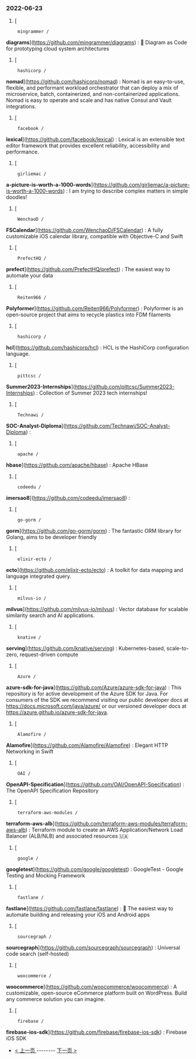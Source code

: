 ### 2022-06-23 
1. [
    

        mingrammer /
**diagrams**](https://github.com/mingrammer/diagrams) : 🎨 Diagram as Code for prototyping cloud system architectures
1. [
    

        hashicorp /
**nomad**](https://github.com/hashicorp/nomad) : Nomad is an easy-to-use, flexible, and performant workload orchestrator that can deploy a mix of microservice, batch, containerized, and non-containerized applications. Nomad is easy to operate and scale and has native Consul and Vault integrations.
1. [
    

        facebook /
**lexical**](https://github.com/facebook/lexical) : Lexical is an extensible text editor framework that provides excellent reliability, accessibility and performance.
1. [
    

        girliemac /
**a-picture-is-worth-a-1000-words**](https://github.com/girliemac/a-picture-is-worth-a-1000-words) : I am trying to describe complex matters in simple doodles!
1. [
    

        WenchaoD /
**FSCalendar**](https://github.com/WenchaoD/FSCalendar) : A fully customizable iOS calendar library, compatible with Objective-C and Swift
1. [
    

        PrefectHQ /
**prefect**](https://github.com/PrefectHQ/prefect) : The easiest way to automate your data
1. [
    

        Reiten966 /
**Polyformer**](https://github.com/Reiten966/Polyformer) : Polyformer is an open-source project that aims to recycle plastics into FDM filaments
1. [
    

        hashicorp /
**hcl**](https://github.com/hashicorp/hcl) : HCL is the HashiCorp configuration language.
1. [
    

        pittcsc /
**Summer2023-Internships**](https://github.com/pittcsc/Summer2023-Internships) : Collection of Summer 2023 tech internships!
1. [
    

        Technawi /
**SOC-Analyst-Diploma**](https://github.com/Technawi/SOC-Analyst-Diploma) : 
1. [
    

        apache /
**hbase**](https://github.com/apache/hbase) : Apache HBase
1. [
    

        codeedu /
**imersao8**](https://github.com/codeedu/imersao8) : 
1. [
    

        go-gorm /
**gorm**](https://github.com/go-gorm/gorm) : The fantastic ORM library for Golang, aims to be developer friendly
1. [
    

        elixir-ecto /
**ecto**](https://github.com/elixir-ecto/ecto) : A toolkit for data mapping and language integrated query.
1. [
    

        milvus-io /
**milvus**](https://github.com/milvus-io/milvus) : Vector database for scalable similarity search and AI applications.
1. [
    

        knative /
**serving**](https://github.com/knative/serving) : Kubernetes-based, scale-to-zero, request-driven compute
1. [
    

        Azure /
**azure-sdk-for-java**](https://github.com/Azure/azure-sdk-for-java) : This repository is for active development of the Azure SDK for Java. For consumers of the SDK we recommend visiting our public developer docs at https://docs.microsoft.com/java/azure/ or our versioned developer docs at https://azure.github.io/azure-sdk-for-java.
1. [
    

        Alamofire /
**Alamofire**](https://github.com/Alamofire/Alamofire) : Elegant HTTP Networking in Swift
1. [
    

        OAI /
**OpenAPI-Specification**](https://github.com/OAI/OpenAPI-Specification) : The OpenAPI Specification Repository
1. [
    

        terraform-aws-modules /
**terraform-aws-alb**](https://github.com/terraform-aws-modules/terraform-aws-alb) : Terraform module to create an AWS Application/Network Load Balancer (ALB/NLB) and associated resources 🇺🇦
1. [
    

        google /
**googletest**](https://github.com/google/googletest) : GoogleTest - Google Testing and Mocking Framework
1. [
    

        fastlane /
**fastlane**](https://github.com/fastlane/fastlane) : 🚀 The easiest way to automate building and releasing your iOS and Android apps
1. [
    

        sourcegraph /
**sourcegraph**](https://github.com/sourcegraph/sourcegraph) : Universal code search (self-hosted)
1. [
    

        woocommerce /
**woocommerce**](https://github.com/woocommerce/woocommerce) : A customizable, open-source eCommerce platform built on WordPress. Build any commerce solution you can imagine.
1. [
    

        firebase /
**firebase-ios-sdk**](https://github.com/firebase/firebase-ios-sdk) : Firebase iOS SDK 

- [ < 上一页 ](https://github.com/able8/github-trending-daily-record/blob/master/2022-06-22.md) -------- [ 下一页 > ](https://github.com/able8/github-trending-daily-record/blob/master/2022-06-24.md)